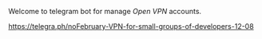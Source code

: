 Welcome to telegram bot for manage *Open VPN* accounts.

https://telegra.ph/noFebruary-VPN-for-small-groups-of-developers-12-08

